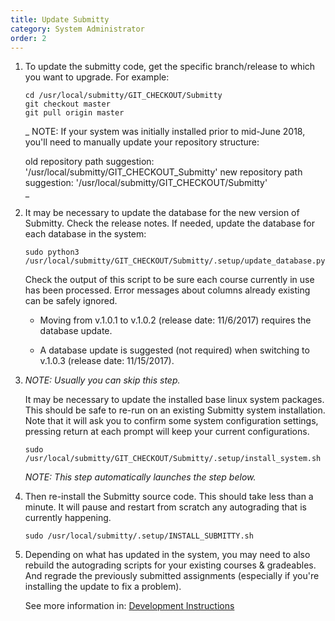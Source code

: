 ```yaml
---
title: Update Submitty
category: System Administrator
order: 2
---
```


1.  To update the submitty code, get the specific branch/release to which
    you want to upgrade.  For example:

    ```
    cd /usr/local/submitty/GIT_CHECKOUT/Submitty
    git checkout master
    git pull origin master
    ```

    _
    NOTE: If your system was initially installed prior to mid-June
    2018, you'll need to manually update your repository structure:

    old repository path suggestion: '/usr/local/submitty/GIT_CHECKOUT_Submitty'
    new repository path suggestion: '/usr/local/submitty/GIT_CHECKOUT/Submitty'     
    _






2.  It may be necessary to update the database for the new version of
    Submitty.  Check the release notes.  If needed, update the
    database for each database in the system:

    ```
    sudo python3 /usr/local/submitty/GIT_CHECKOUT/Submitty/.setup/update_database.py
    ```

    Check the output of this script to be sure each course currently
    in use has been processed.  Error messages about columns already
    existing can be safely ignored.


    * Moving from v.1.0.1 to v.1.0.2 (release date: 11/6/2017) requires
      the database update.


    * A database update is suggested (not required) when switching to
      v.1.0.3 (release date: 11/15/2017).


3.  _NOTE: Usually you can skip this step._

    It may be necessary to update the installed base linux system
    packages.  This should be safe to re-run on an existing Submitty
    system installation.  Note that it will ask you to confirm some
    system configuration settings, pressing return at each prompt will
    keep your current configurations.

    ```
    sudo /usr/local/submitty/GIT_CHECKOUT/Submitty/.setup/install_system.sh
    ```

    _NOTE: This step automatically launches the step below._


4.  Then re-install the Submitty source code.  This should take less
    than a minute.  It will pause and restart from scratch any
    autograding that is currently happening.

    ```
    sudo /usr/local/submitty/.setup/INSTALL_SUBMITTY.sh
    ```


5.  Depending on what has updated in the system, you may need to also
    rebuild the autograding scripts for your existing courses &
    gradeables.  And regrade the previously submitted assignments
    (especially if you're installing the update to fix a problem).

    See more information in:
    [Development Instructions](../developer/development_instructions)

                                                                                                    
                                                                                                    
                                                                                                    
          